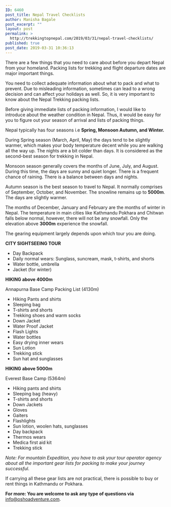 ```yaml
---
ID: 6460
post_title: Nepal Travel Checklists
author: Manisha Bagale
post_excerpt: ""
layout: post
permalink: >
  http://trekkingtopnepal.com/2019/03/31/nepal-travel-checklists/
published: true
post_date: 2019-03-31 10:36:13
---
```

There are a few things that you need to care about before you depart Nepal from your homeland. Packing lists for trekking and flight departure dates are major important things.

You need to collect adequate information about what to pack and what to prevent. Due to misleading information, sometimes can lead to a wrong decision and can affect your holidays as well. So, it is very important to know about the Nepal Trekking packing lists.

Before giving immediate lists of packing information, I would like to introduce about the weather condition in Nepal. Thus, it would be easy for you to figure out your season of arrival and lists of packing things.

Nepal typically has four seasons i.e <strong>Spring, Monsoon Autumn, and Winter. </strong>

During Spring season (March, April, May) the days tend to be slightly warmer, which makes your body temperature decent while you are walking all the way up. The nights are a bit colder than days. It is considered as the second-best season for trekking in Nepal.

Monsoon season generally covers the months of June, July, and August. During this time, the days are sunny and quiet longer. There is a frequent chance of raining. There is a balance between days and nights.

Autumn season is the best season to travel to Nepal. It normally comprises of September, October, and November.<span style="font-weight: 400;"> The snowline remains up to </span><b>5000m</b><span style="font-weight: 400;">. The days are slightly warmer.</span>

<span style="font-weight: 400;">The months of December, January and February are the months of winter in Nepal. The temperature in main cities like Kathmandu Pokhara and Chitwan falls below normal, however, there will not be any snowfall. Only the elevation above </span><b>3000m</b><span style="font-weight: 400;"> experience the snowfall.</span>

<span style="font-weight: 400;">The gearing equipment largely depends upon which tour you are doing.</span>

<b>CITY SIGHTSEEING TOUR</b>
<ul>
 	<li style="font-weight: 400;"><span style="font-weight: 400;">Day Backpack</span></li>
 	<li style="font-weight: 400;"><span style="font-weight: 400;">Daily normal wears: Sunglass, suncream, mask, t-shirts, and shorts</span></li>
 	<li style="font-weight: 400;"><span style="font-weight: 400;">Water bottle, umbrella</span></li>
 	<li style="font-weight: 400;"><span style="font-weight: 400;">Jacket (for winter)</span></li>
</ul>
<b>HIKING above 4000m</b>

<span style="font-weight: 400;">Annapurna Base Camp Packing List (4130m)</span>
<ul>
 	<li style="font-weight: 400;"><span style="font-weight: 400;">Hiking Pants and shirts</span></li>
 	<li style="font-weight: 400;"><span style="font-weight: 400;">Sleeping bag</span></li>
 	<li style="font-weight: 400;"><span style="font-weight: 400;">T-shirts and shorts</span></li>
 	<li style="font-weight: 400;"><span style="font-weight: 400;">Trekking shoes and warm socks</span></li>
 	<li style="font-weight: 400;"><span style="font-weight: 400;">Down Jacket</span></li>
 	<li style="font-weight: 400;"><span style="font-weight: 400;">Water Proof Jacket</span></li>
 	<li style="font-weight: 400;"><span style="font-weight: 400;">Flash Lights</span></li>
 	<li style="font-weight: 400;"><span style="font-weight: 400;">Water bottles</span></li>
 	<li style="font-weight: 400;"><span style="font-weight: 400;">Easy drying inner wears</span></li>
 	<li style="font-weight: 400;"><span style="font-weight: 400;">Sun Lotion</span></li>
 	<li style="font-weight: 400;"><span style="font-weight: 400;">Trekking stick</span></li>
 	<li style="font-weight: 400;"><span style="font-weight: 400;">Sun hat and sunglasses</span></li>
</ul>
<b>HIKING above 5000m</b>

<span style="font-weight: 400;">Everest Base Camp (5364m)</span>
<ul>
 	<li style="font-weight: 400;"><span style="font-weight: 400;">Hiking pants and shirts</span></li>
 	<li style="font-weight: 400;"><span style="font-weight: 400;">Sleeping bag (heavy)</span></li>
 	<li style="font-weight: 400;"><span style="font-weight: 400;">T-shirts and shorts</span></li>
 	<li style="font-weight: 400;"><span style="font-weight: 400;">Down Jackets</span></li>
 	<li style="font-weight: 400;"><span style="font-weight: 400;">Gloves</span></li>
 	<li style="font-weight: 400;"><span style="font-weight: 400;">Gaiters</span></li>
 	<li style="font-weight: 400;"><span style="font-weight: 400;">Flashlights</span></li>
 	<li style="font-weight: 400;"><span style="font-weight: 400;">Sun lotion, woolen hats, sunglasses</span></li>
 	<li style="font-weight: 400;"><span style="font-weight: 400;">Day backpack</span></li>
 	<li style="font-weight: 400;"><span style="font-weight: 400;">Thermos wears</span></li>
 	<li style="font-weight: 400;"><span style="font-weight: 400;">Medica first aid kit</span></li>
 	<li style="font-weight: 400;"><span style="font-weight: 400;">Trekking stick</span></li>
</ul>
<i><span style="font-weight: 400;">Note: For mountain Expedition, you have to ask your tour operator agency about all the important gear lists for packing to make your journey successful. </span></i>

<span style="font-weight: 400;">If carrying all these gear lists are not practical, there is possible to buy or rent things in Kathmandu or Pokhara.</span>

<strong>For more: You are welcome to ask any type of questions via</strong> <a href="mailto:info@oshoadventure.com">info@oshoadventure.com</a>.

&nbsp;